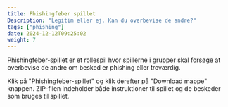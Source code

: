 ```yaml
---
title: Phishingfeber spillet
Description: "Legitim eller ej. Kan du overbevise de andre?"
tags: ["phishing"]
date: 2024-12-12T09:25:02
weight: 7
---
```


Phishingfeber-spillet er et rollespil hvor spillerne i grupper skal forsøge at overbevise de andre om besked er phishing eller troværdig.

Klik på "Phishingfeber-spillet" og klik derefter på "Download mappe" knappen. ZIP-filen indeholder både instruktioner til spillet og de beskeder som bruges til spillet.
